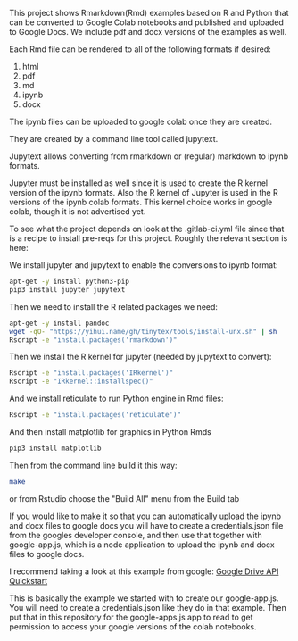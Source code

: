 This project shows Rmarkdown(Rmd) examples based on R and Python that can be converted to Google Colab notebooks and published and uploaded to Google Docs. We include pdf and docx versions of the examples as well. 

Each Rmd file can be rendered to all of the following formats if desired: 
1. html
1. pdf 
1. md 
1. ipynb 
1. docx

The ipynb files can be uploaded to google colab once they are created. 

They are created by a command line tool called jupytext. 

Jupytext allows converting from rmarkdown or (regular) markdown to ipynb formats.

Jupyter must be installed as well since it is used to create the R kernel version of the ipynb formats. Also the R kernel of Jupyter is used in the R versions of the ipynb colab formats. This kernel choice works in google colab, though it is not advertised yet.   

To see what the project depends on look at the .gitlab-ci.yml file since that is a recipe to install pre-reqs for this project. Roughly the relevant section is here:

We install jupyter and jupytext to enable the conversions to ipynb format:

```bash
apt-get -y install python3-pip
pip3 install jupyter jupytext
```

Then we need to install the R related packages we need:

```bash
apt-get -y install pandoc
wget -qO- "https://yihui.name/gh/tinytex/tools/install-unx.sh" | sh
Rscript -e "install.packages('rmarkdown')"
```

Then we install the R kernel for jupyter (needed by jupytext to convert):

```bash
Rscript -e "install.packages('IRkernel')"
Rscript -e "IRkernel::installspec()"
```

And we install reticulate to run Python engine in Rmd files:

```bash
Rscript -e "install.packages('reticulate')"
```

And then install matplotlib for graphics in Python Rmds

```bash
pip3 install matplotlib
```


Then from the command line build it this way: 

```bash
make 
```

or from Rstudio choose the "Build All" menu from the Build tab

If you would like to make it so that you can automatically upload the ipynb and docx files to google docs you will have to create a credentials.json file from the googles developer console, and then use that together with google-app.js, which is a node application to upload the ipynb and docx files to google docs. 

I recommend taking a look at this example from google:
[Google Drive API Quickstart](https://developers.google.com/drive/api/v3/quickstart/nodejs)

This is basically the example we started with to create our google-app.js. You will need to create a credentials.json like they do in that example. Then put that in this repository for the google-apps.js app to read to get permission to access your google versions of the colab notebooks.
